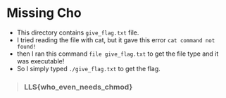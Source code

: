 # Missing Cho

* This directory contains `give_flag.txt` file.
* I tried reading the file with cat, but it gave this error `cat command not found!`
* then I ran this command `file give_flag.txt` to get the file type and it was executable!
* So I simply typed `./give_flag.txt` to get the flag.

> ### LLS{who_even_needs_chmod}